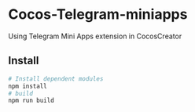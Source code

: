 # Cocos-Telegram-miniapps

Using Telegram Mini Apps extension in CocosCreator

## Install

```bash
# Install dependent modules
npm install
# build
npm run build
```
